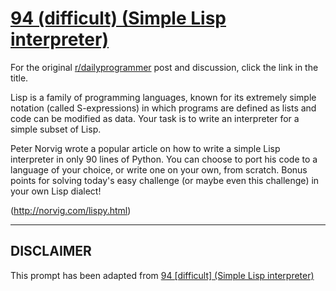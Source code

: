 # [94 (difficult) (Simple Lisp interpreter)](https://www.reddit.com/r/dailyprogrammer/comments/z6o5o/9012012_challenge_94_difficult_simple_lisp/)

For the original [r/dailyprogrammer](https://www.reddit.com/r/dailyprogrammer/) post and discussion, click the link in the title.

Lisp is a family of programming languages, known for its extremely simple notation (called S-expressions) in which programs are defined as lists and code can be modified as data. Your task is to write an interpreter for a simple subset of Lisp.

Peter Norvig wrote a popular article on how to write a simple Lisp interpreter in only 90 lines of Python. You can choose to port his code to a language of your choice, or write one on your own, from scratch. Bonus points for solving today's easy challenge (or maybe even this challenge) in your own Lisp dialect!

(http://norvig.com/lispy.html)

----
## **DISCLAIMER**
This prompt has been adapted from [94 [difficult] (Simple Lisp interpreter)](https://www.reddit.com/r/dailyprogrammer/comments/z6o5o/9012012_challenge_94_difficult_simple_lisp/
)
